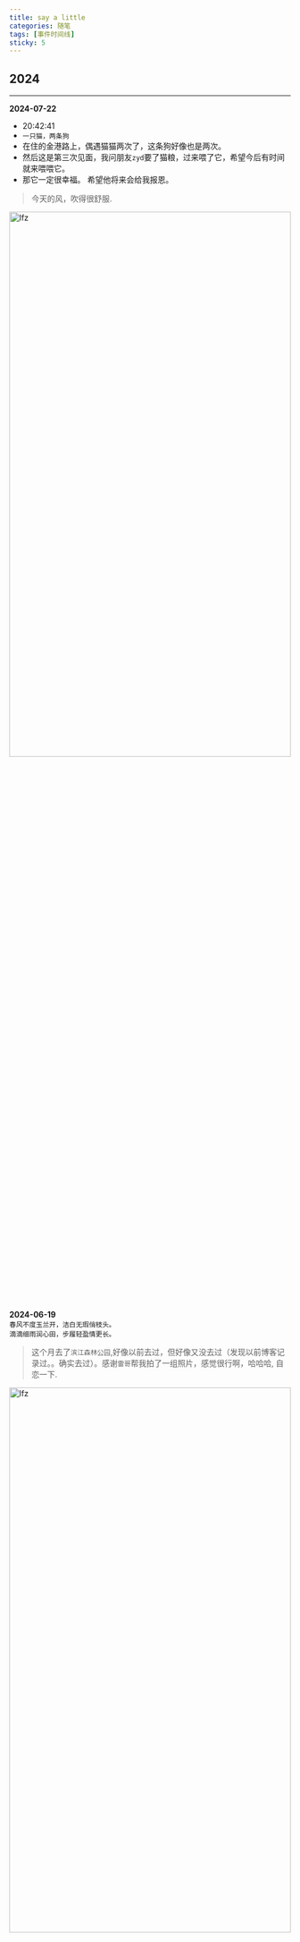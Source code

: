 ```yaml
---
title: say a little
categories: 随笔
tags: [事件时间线]  
sticky: 5
---
```

## 2024  
---


**2024-07-22**
- 20:42:41
- `一只猫，两条狗`
- 在住的金港路上，偶遇猫猫两次了，这条狗好像也是两次。
- 然后这是第三次见面，我问朋友`zyd`要了猫粮，过来喂了它，希望今后有时间就来喂喂它。
- 那它一定很幸福。 希望他将来会给我报恩。
> 今天的风，吹得很舒服.
<img src="../.vuepress/public/img/talk-talk/2024/234C329C13FD59EBA6EE8DB53614D7B1.png?raw=true" alt="lfz" width="100%" height="50%">

[//]: # (<img src="../.vuepress/public/img/talk-talk/2024/IMG_0340.JPG?raw=true" alt="lfz" width="100%" height="50%">)

**2024-06-19**  
`春风不度玉兰开，洁白无瑕俏枝头。`  
`滴滴细雨润心田，步履轻盈情更长。` 
> 这个月去了`滨江森林公园`,好像以前去过，但好像又没去过（发现以前博客记录过。。确实去过）。感谢`雷哥`帮我拍了一组照片，感觉很行啊，哈哈哈, 自恋一下.
<img src="../.vuepress/public/img/talk-talk/2024/8970c58f275a069f200492152e2729dd.jpg?raw=true" alt="lfz" width="100%" height="50%">
<img src="../.vuepress/public/img/talk-talk/2024/34669e299997689ba2325d89888ea2e2.jpg?raw=true" alt="lfz" width="100%" height="50%">  
<img src="../.vuepress/public/img/talk-talk/2024/b3dd9eea97624794748f2bba62b8b79e.jpg?raw=true" alt="lfz" width="100%" height="50%">  

> 今天第一次雨中跑步，不一样的感受。    
> 路上经常看到有`白色的花`,花期好长，感觉有2-3个月，后来查了下，原来是上海的市花-`白玉兰`。  
<img src="../.vuepress/public/img/talk-talk/2024/IMG_0127.jpg" alt="白玉兰" width="100%" height="50%">

**2024-04-11**   
`山不在高，有仙则灵。`  
> 清明爬了老家里的香山，好久没爬了~ 风景好好啊~    

[//]: # (<img src="../.vuepress/public/img/talk-talk/2024/IMG_20240405_135413.jpg" alt="图片描述" width="50%" height="50%">)
[//]: # (<img src="../.vuepress/public/img/talk-talk/2024/IMG_20240405_141136.jpg" alt="图片描述" width="50%" height="50%">)

**2024-04-08**    
`A friend is easier lost than found.`
> 最近陪同事。`zyd`，去买了一直猫，叫`阿喵`， 但是阿喵像个智障，除了吃喝拉萨，其它都不会，也不亲近人。   
> 本来是为了治愈他的，结果好像一点也不治愈，就像他的爱情一样。
<img src="../.vuepress/public/img/talk-talk/a-miao.jpg" alt="图片描述" width="50%" height="50%">



**2024-02-24**    
`过完年，来到阿鬼家做客~`
> 半年没有聚了，独自驱车2个多小时高速来到阿鬼家，很开心。也就如此。  
> ![](../.vuepress/public/img/talk-talk/a-gui.jpg)


**2024-02-03**    
`恰逢周末，恰逢雨天`  
> 阿姨叫我跟她一起吃饭，还给我剥了虾，感觉很温暖。

**2024-01-21**  
`风雨路难行，心事似云蔽。每次期望远，心愿何时至。` 
> 最近一直在玩lol， 但是延迟太高了，玩的我很难受，直接卸载了。 希望今后能戒掉游戏。  

## 2022
---
**2022-12-22**  

`慈母手中线，游子身上衣`  
> 最近得了新冠，父母特意在家里做了我最爱吃的红烧排骨，排骨汤，炖鸡，一些蔬菜带了过来，很感动


**2022-9-16**  

`记录下最近工作` 
> `vue3` - `template`语法分`setup`写法和非`setup`写法。  
> `vue3` - `jsx`语法也分`setup`写法和非`setup`写法。 
> 
> ui是个好ui，要求还原设计稿99%， 当一开始跟我挣1px的时候，我很生气，还跟领导开了会，如今已经过去需求，已经 释怀。
 
**2022-8-31**  
`客如流水，川川不息，祝您开业大吉，四方进宝，八路来财`    

> 母亲今年50有余，憔悴了不少，今年刚刚退休，感觉无所事事，盘下一个十几平方的小店，打算开个小面馆。
> 最近叫上大舅，四舅， 商量对策，找了大舅女婿(做厨师的)搞了点技巧，希望生意好，但是又不希望，忙起来太累了。
> 今天开业第一天，早上父亲拍了些照片给我，吃的人还不少，希望后面的日子能继续下去。

**2022-8-26** 
`最近有点焦虑`    
> 最近忙着工作，又怕工作，感觉工作变味了，才发现公司那么注重`ppt`，写起来有点难受。
> 我是个前端，又不单单是个前端，感觉又在干这产品的活，又不好拒绝，以前欢乐的日子消失了
> 公司面试前端，面了好久了，都没有人进来。有点没劲了。

**2022-8-5**  
`人生得意须尽欢，莫使金樽空对月。 天生我材必有用，千金散尽还复来。` 

> 不知不觉都过了三个月，这三个月发生了太多的事情，感觉除了死亡，就是这种事情了   
> 生活处处不如意，那又如何，最重要的就是认清当下，感恩父母。
> 网友说`种一颗树，最好的时候是十年前，其次就是现在！`

**2022-5-8**
> 疫情期间把[恋如雨止](https://movie.douban.com/subject/26986740/)刷完了，伤了老衲的心。。  
> 然而他的十二集命名也非常有意思 雨音-青叶雨-雨滴-绵绵细雨-香雨-沙雨-暴雨-静雨-愁雨-白雨-丛雨-梅雨

**2022-1-28**
> 今天上班最后一天，下午完全不在状态。  

## 2021
---
**2021-12-17**
> 啊，又有一起工作的同事离职了，这种感觉真的不好受，毕竟每天一起吃饭，拜，瑞思拜。

**2021-12-2**
> 这两天非常的难受，十分困惑，因为有一些事情没有确定，而感到烦恼。我的工作合同找不到了，太晕了，明明10月份还拿出来看的，怎么会丢了呢？？
> 我真的是糊涂，有些事情前期就得做好，不然后面麻烦的事情有很多。希望过完这周就能好点，人活着就是痛苦的。。

**2021-10-25**
> 在上海浑浑噩噩了4年多了，什么都没有做成，却想着买p7，周末看了，订了车，感觉怎样都不爽，非常难受。在犹豫要不要退订。
> 真的是难受啊，太难了我。

**2021-8-30**
> 最近发现了一个很喜欢的动画师- [米山舞](https://twitter.com/yoneyamai?ref_src=twsrc%5Egoogle%7Ctwcamp%5Eserp%7Ctwgr%5Eauthor)
> 哈哈，首页图片全部换成她的作品了。

**2021-8-16**
> 昨天跟小颖出去海洋公园玩了，挺不错的。疫情+下雨，人确实不多，玩的很开心。看了动物表演，希望大家保护海洋动物。

**2021-8-10**
> 爷爷摔跤了，很严重，要做手术，屁股上的骨头要换钢筋的。。主要因为是我，我把旧的鞋子带回家了，旧鞋子大一码，41.5的
> 我爷爷传了跟脚，然后摔了，哎。。内疚。。希望爷爷能早日康复。

**2021-8-2**
> 周末去看了房，感觉好贵啊，马上房贷，车贷，房租，压的我喘不过气来了。。
> 疫情最近又开始反复横跳。。又麻烦起来了。

**2021-7-30**
> 公司工作可能真的是轮回。

**2021-7-7**  
`自知者不怨人，知命者不怨天。——荀子`
> 人类的本质真的是复读机，相同的环境，相同的处境。

**2021-6-11**  

`又是一年中秋日`
>想吃奶奶裹的粽子了，小小个，两个蜜枣。非常好吃。给我女朋友吃过，给我前女友吃过。把妹神器。

**2021-5-24**  

`欲说还休 却道天凉好个秋` 
> 最近事情真的多，好想回家养老。
> 1、搬家 2、婚纱照 3、小颖单位搬家 4、买车 5、房贷 6、需要梳理梳理

**2021-4-20**
> 小区装修维新，吵到我休息了，想打电话投诉，想了想，还是算了吧。


**2021-4-13**  

`我们需要敢于使用自己且合适的东西`
> 今天离开了丹姐（对员工超级好）组，来到了大数组做风控了，虽然要重新认识同事，但是相信一定能学到东西。
> 这里办公好安静。

**2021-3-4** 

`地转天旋，万事开头难，斗霜傲雪二十年，堂堂剑气尚寒。`
>人生中第一次进行了技术分享。
> `聊一聊我所知道的vue3`。  
> 感谢同事拍照留念。 
> ![软件园](../.vuepress/public/img/share/share_vue.png)

**2021-3-3**
>今天小颖发了这么一段话，`路边看见有一个小狗狗，要不我带回去？。`
> 从小就想养条狗，但是生活不允许，租的房子太小啦。哎。

**2021-2-24**  
>昨天第一次锻炼，跑了2km，感觉累的连狗都不如。不知道能不能坚持了。


**2021-1-25**  
`我套你猴子的疫情`
> 有些人一年回家一次，在外辛辛苦苦一年，不就为了过年回家吗？
> 国务院这个政策，我是真的无语。
 
**2021-1-5**  
`岁月催人老，山川记子游`
> 2021年元旦正好回家了。陪陪侄子-卢敏旭，许涵翊。  
> 看到了我父亲的发小（将子亮-谐音，具体不知道怎么写）。比我上次见到的时候，老了很多，后面就叫他叔叔吧。  
> 叔叔是我父亲那辈发小中最聪明的，之前听他说过，他上初中，有道数学附加题，全校就他一个人写对了。他也考
> 上了好的中专，有好的单位。 听他说话，就知道他是很机灵，聪明的叔叔。  
> 可惜他父亲生病了（脑溢血）。照顾他父亲老了很多。头也秃了。  
> 叔叔在老家，也就打打牌，玩玩，日子很舒适。本身就是个很舒服的工作。

## 2020
---
**2020-12-18** 

`机不可失，失不再来`
> 感觉生活就是个轮回。来来回回又跟以前一样.
>
> 换了个组，才发现这个组有分享会，一定要把以前不敢做的事情给做了。这才是成长

**2020-12-2**
* 摄于2020-12-1 下午
* 三年青春埋在了这里
![软件园](../.vuepress/public/img/ruanjianyuan.jpg) 
  
**2020-12-1** 
> 深刻体会到了，学历的重要性。同一个公司，学历不同，部门不同。

**2020-11-27** 
> 需求不清楚是真的难做，连续加班两周，顶不住了。不过还是有成长。
 
**2020-10-9**  
> 记录国庆后上班第一天，终于转正了。时间过得很快。这一段国庆发生了很多事。 
>
> 首先是跟我的小颖订婚了！哈哈。 
>
> 然后跟最好的发小出去玩了，玩的很开心，比想象中的好。 
 
 
**2020-9-9**  
> 八月桂花飘香，想起了幼时跟发小上桂花树采桂花，采了桂花回家给奶奶做团子，桂花不是之前的桂花，人还是之前的人。

**2020-9-7**
> 经历一周加班，很不舒服，不是因为项目急，而是项目烂，不是项目烂，而是**。嘘！

**2020-8-31**  
> 前两周回家发现，爷爷耳朵聋了。突然之间。可能是为我奶奶生病的事情操心的把。 
> 今天换办公室办公，来公司晚了，真不好意思，同事帮我先搬了。

**2020-8-2**
> 最近睡眠质量不是很好，今天又做了梦，梦见我爷爷走丢了好像，梦里听到奶奶叫我:'方舟',简简单单的一声，我就
> 马上醒了过来，8点多，马上打电话给我父亲，奶奶身体还可以。年纪大了，就那样了。
   
**2020-7-29**  
> 昨天晚上又做了噩梦，前半段想到奶奶身体不好，后半段又是异形的噩梦。  
> 祸不单行，又出事了。工作上的事情又出了小插曲。
  
  
**2020-7-15**
> 事情发生于上上周，记录下。
> 上上周奶奶(84岁)又住院了，跑回去见她，并无大碍，应该半个月就可以出院。  
> 爷爷语重心长的嘱咐我，堂哥家里出了点感情上的事情，希望我帮帮堂哥，我会的，我们亲如手足。会记着的。  
 
 
**2020-7-10 09:49:39**  
> 今天骑车上坡的时候，遇到有个小屁孩骑着踏板车跟我比速度，我就让着他，他还时不时回头看我。   
  
**2020-7-8 14:17:25**  
`行路难！行路难！多歧路，今安在?长风破浪会有时，直挂云帆济沧海。`    

**2020-5-26 17:55:40**  
`人生不相见，动如参与商。` 
> 相处2月，即是同事，亦是烟友，海伦哥，祝你好运。  

 
**2020-5-20 09:42:10**   
`小蝈蝈新婚` 
> 见到了了两年没见的`宝龙`, 许久不见的`浩然`, `清儿`，这些大学同学都没有变化，吃了很多顿饭，吹了好久没吹的牛皮，甚是开心。 
> `宝龙`还是那么的厚实，就是胖了好多。
> `清儿`还是那么闷骚，一个人扛起了车贷，房贷，值得一嫁的好男人。
> `浩然`还是那么的爱玩，不过比以前更社会了。
> `小蝈蝈`看着还是那么的不老实，不过祝他新婚快乐，早生贵子。
> `阿鬼`就不都说了，还是与从前一样。
   
**2020-5-15 19:24:10**
`公司乔迁之喜` 
>今天公司搬家，环境感觉真不错，电梯是排队的。周围吃的也很多，心情甚好。
>之前地铁口有老头每天吹萨克斯，现在公园旁边也有人吹萨克斯，历史真是惊人的相似。
   
**2020-5-14 09:38:54** 
>**昨天晚上**
>“来瓶医用酒精” 
>“给你” 
>“有没有小点的，这太小了”
>“没有了，这是最小的，也就20”
>“咦，这不是有小的”
>“哦，这个7元”
--- 
> 早上人行道骑车，没有推行，被罚50  
 
 
**2020-5-13 20:33:17**
> `做难事必有所得-吉永栋`
> 写代码被领导约束太多了，有点难受~
 
**2020-5-06** 
>51回去参加了久未的高中同学碰面。
>* 其中一个是大学同学，也是最好的同学朋友，没什么好说。
>* 还有一个就是跟高中没什么变化，性子很直的，人也不错。
>* 最后一个，其实我跟他没交集，但是人家叫上了，他工资在老家也就`5000`左右吧，但是要买`37`万的车，前年他赌博也输了十几万，一直问我借钱，人各有志吧。车相当于他的脸面。但是，他家买`2002`年`10`万买的房，今年打算`148`万卖了。哦，原来是他家有钱啊。
 
**2020-4-10**
>七岁小孩会用微信聊天，他叫许涵翊。。
> ![聊天记录](https://github.com/zhoufanglu/markdownPhoto/blob/master/hexo/qinqin.png?raw=true)
> ![霸王龙](https://github.com/zhoufanglu/markdownPhoto/blob/master/hexo/bawanglong.png?raw=true)
 
**2020-3-26**
>不要听风就是雨，听雨就是风，相信自己的选择。
>![个人介绍](https://github.com/zhoufanglu/markdownPhoto/blob/master/hexo/%E4%B8%AA%E4%BA%BA%E4%BB%8B%E7%BB%8D.png?raw=true)

**2020-3-23**
> 绿色，寓意生机盎然,一切都会好起来。
><img  width="50%" src="https://github.com/zhoufanglu/markdownPhoto/blob/master/hexo/mayibida.jpg?raw=true" />

**2020-3-10**
> 希望疫情早点过去，加油武汉，希望一切顺利。

**2020-2-17**
> 昨天噩梦，被人追杀，梦里狂叫，发现现实也狂叫，早上起来，喉咙很疼。

**2020-1-22**
>今天，我的罡总，谢谢您给我上那么一课。请铭记于心。
<!--* 不要用客户的模板，我想自己写。-->
<!--* 我想用`uni-app`开发，不想用`mpvue`-->
><img  width="50%" src="https://github.com/zhoufanglu/markdownPhoto/blob/master/hexo/%E8%82%9B.jpg?raw=true" />
## 2019
**2019-12-25**
> `github`上项目第一次被`fork`,甚是开心。

**2019-12-22**
> 工作状态又回到了没毕业刚刚实习的时候。有点难受，慢慢接受吧。  
> `长风破浪会有时,直挂云帆济沧海`

**2019-12-17**
>`山重水复疑无路，柳暗花明又一春`
><img  width="300px" height="500px" src="https://github.com/zhoufanglu/markdownPhoto/blob/master/hexo/2.30.jpg?raw=true" />

**2019-12-08**
>今天`东哥`组织了团建，坐标`滨江森林公园`，自助烧烤，意外的好吃，看了江，之后玩了碰碰车，大家都笑的很开心，仿佛又回到了童年。后来他们还玩了过山车，甚是开心。
>附一张东哥拍的美照
><img  width="500px" height="400px" src="https://github.com/zhoufanglu/markdownPhoto/blob/master/hexo/unity.jpg?raw=true" />


**2019-12-02**
> 上周带了点脆饼来上海吃，这脆饼是靖江奶奶带过来的，小时候1毛1个，现在感觉也没小时候好吃了。
> `年年岁岁花相似，岁岁年年人不同`

**2019-11-28**
> 发现了`vant-weapp`的一个[bug](https://github.com/youzan/vant-weapp/issues/2415)。

**2019-11-25**
> 上周回家了，之前国庆给爷爷奶奶买了个小米电视，国庆教了一段时间，这次回家，看我爷爷用的还
>挺熟练，不过听我奶奶说，有一次爷爷电视忘记怎么开中央台了，折腾了2个多小时，我想，这两个小时
>我爷爷多无助。想家了。 
---
> 故乡，估计就是，年纪轻的时候想出来，时间久了想回去的地方吧。  
>`谁言寸草心，报得三春晖!`

**2019-11-19**
> 今天早上骑车上班，等红绿灯时，前面的一个女孩自行车logo突然掉了，就有了个问题。
>[问题戳这里](https://www.zhihu.com/question/356596414)
 ---
>之前听前同事说他想买野马跑车。今天正好看到消息，真的是帅，明年发布。[Mach-E](https://cn.engadget.com/2019/11/18/ford-mustang-mach-e-unveil/#/)

**2019-11-12**
>今天下雨 骑车摔了 妈的。还是跟上次摔穿的同一套衣服。衣服，鞋子，裤子，都是一样的。注定穿这套衣服就倒霉。真疼。
